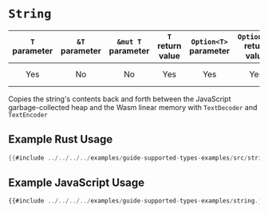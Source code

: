 # `String`

| `T` parameter | `&T` parameter | `&mut T` parameter | `T` return value | `Option<T>` parameter | `Option<T>` return value | JavaScript representation |
|:---:|:---:|:---:|:---:|:---:|:---:|:---:|
| Yes | No | No | Yes | Yes | Yes | JavaScript string value |

Copies the string's contents back and forth between the JavaScript
garbage-collected heap and the Wasm linear memory with `TextDecoder` and
`TextEncoder`

## Example Rust Usage

```rust
{{#include ../../../../examples/guide-supported-types-examples/src/string.rs}}
```

## Example JavaScript Usage

```js
{{#include ../../../../examples/guide-supported-types-examples/string.js}}
```
